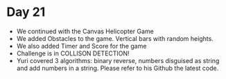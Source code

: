 # Day 21

* We continued with the Canvas Helicopter Game
* We added Obstacles to the game. Vertical bars with random heights.
* We also added Timer and Score for the game
* Challenge is in COLLISON DETECTION!
* Yuri covered 3 algorithms: binary reverse, numbers disguised as string and add numbers in a string. Please refer to his Github the latest code.




